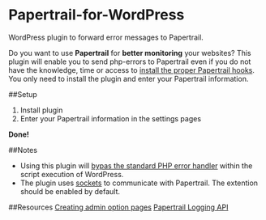 # Papertrail-for-WordPress
WordPress plugin to forward error messages to Papertrail.

Do you want to use **Papertrail** for **better monitoring** your websites? This plugin will enable you to send php-errors to Papertrail even if you do not have the knowledge, time or access to [install the proper Papertrail hooks](http://help.papertrailapp.com/kb/configuration/configuring-centralized-logging-from-php-apps/). You only need to install the plugin and enter your Papertrail information.

##Setup
 1. Install plugin
 2. Enter your Papertrail information in the settings pages

**Done!**

##Notes
- Using this plugin will [bypas the standard PHP error handler](http://php.net/manual/en/function.set-error-handler.php) within the script execution of WordPress.  
- The plugin uses [sockets](http://www.php.net/manual/en/sockets.installation.php) to   communicate with Papertrail. The extention should be enabled by
   default.

##Resources
[Creating admin option pages](https://codex.wordpress.org/Creating_Options_Pages)
[Papertrail Logging API](https://github.com/sc0ttkclark/papertrail)